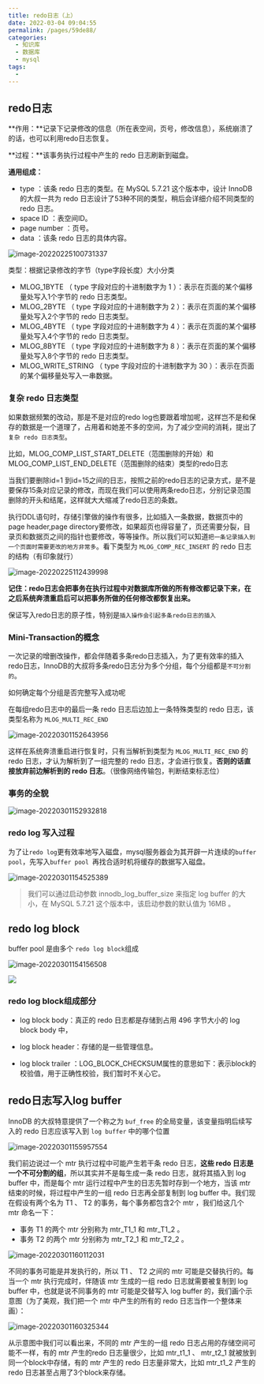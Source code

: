 ```yaml
---
title: redo日志（上）
date: 2022-03-04 09:04:55
permalink: /pages/59de88/
categories:
  - 知识库
  - 数据库
  - mysql
tags:
  - 
---
```

## redo日志

**作用：**记录下记录修改的信息（所在表空间，页号，修改信息），系统崩溃了的话，也可以利用redo日志恢复。

**过程：**该事务执行过程中产生的 redo 日志刷新到磁盘。

**通用组成：**

- type ：该条 redo 日志的类型。在 MySQL 5.7.21 这个版本中，设计 InnoDB 的大叔一共为 redo 日志设计了53种不同的类型，稍后会详细介绍不同类型的 redo 日志。
- space ID ：表空间ID。
- page number ：页号。
- data ：该条 redo 日志的具体内容。

![image-20220225100731337](https://img.ggball.top/picGo/image-20220225100731337.png)



类型：根据记录修改的字节（type字段长度）大小分类

- MLOG_1BYTE （ type 字段对应的十进制数字为 1 ）：表示在页面的某个偏移量处写入1个字节的 redo 日志类型。
- MLOG_2BYTE （ type 字段对应的十进制数字为 2 ）：表示在页面的某个偏移量处写入2个字节的 redo 日志类型。
- MLOG_4BYTE （ type 字段对应的十进制数字为 4 ）：表示在页面的某个偏移量处写入4个字节的 redo 日志类型。
- MLOG_8BYTE （ type 字段对应的十进制数字为 8 ）：表示在页面的某个偏移量处写入8个字节的 redo 日志类型。
- MLOG_WRITE_STRING （ type 字段对应的十进制数字为 30 ）：表示在页面的某个偏移量处写入一串数据。



### 复杂 redo 日志类型

如果数据频繁的改动，那是不是对应的redo log也要跟着增加呢，这样岂不是和保存的数据是一个道理了，占用着和她差不多的空间，为了减少空间的消耗，提出了`复杂 redo 日志类型`。



比如，MLOG_COMP_LIST_START_DELETE（范围删除的开始）和MLOG_COMP_LIST_END_DELETE（范围删除的结束）类型的redo日志

当我们要删除id=1 到id=15之间的日志，按照之前的redo日志的记录方式，是不是要保存15条对应记录的修改，而现在我们可以使用两条redo日志，分别记录范围删除的开头和结尾，这样就大大缩减了redo日志的条数。



执行DDL语句时，存储引擎做的操作有很多，比如插入一条数据，数据页中的page header,page directory要修改，如果超页也得容量了，页还需要分裂，目录页和数据页之间的指针也要修改，等等操作。所以我们可以知道`把一条记录插入到一个页面时需要更改的地方非常多`。看下类型为 `MLOG_COMP_REC_INSERT` 的 redo 日志的结构（有印象就行）

![image-20220225112439998](https://img.ggball.top/picGo/image-20220225112439998.png)

**记住：redo日志会把事务在执行过程中对数据库所做的所有修改都记录下来，在之后系统奔溃重启后可以把事务所做的任何修改都恢复出来。**



保证写入redo日志的原子性，特别是`插入操作会引起多条redo日志的插入`





### Mini-Transaction的概念

一次记录的增删改操作，都会伴随着多条redo日志插入，为了更有效率的插入redo日志，InnoDB的大叔将多条redo日志分为多个分组，每个分组都是`不可分割的`。

如何确定每个分组是否完整写入成功呢

在每组redo日志中的最后一条 redo 日志后边加上一条特殊类型的 redo 日志，该类型名称为 `MLOG_MULTI_REC_END`

![image-20220301152643956](https://img.ggball.top/picGo/image-20220301152643956.png)

这样在系统奔溃重启进行恢复时，只有当解析到类型为 `MLOG_MULTI_REC_END` 的 redo 日志，才认为解析到了一组完整的 redo 日志，才会进行恢复。**否则的话直接放弃前边解析到的 redo 日志**。（很像网络传输包，判断结束标志位）

### 事务的全貌

![image-20220301152932818](https://img.ggball.top/picGo/image-20220301152932818.png)



### redo log 写入过程

为了让`redo log`更有效率地写入磁盘，mysql服务器会为其开辟一片连续的`buffer pool`，先写入`buffer pool `再找合适时机将缓存的数据写入磁盘。

![image-20220301154525389](https://img.ggball.top/picGo/image-20220301154525389.png)

> 我们可以通过启动参数 innodb_log_buffer_size 来指定 log buffer 的大小，在 MySQL 5.7.21 这个版本中，该启动参数的默认值为 16MB 。



## redo log block

buffer pool 是由多个 `redo log block`组成

![image-20220301154156508](https://img.ggball.top/picGo/image-20220301154156508.png)



![](https://img.ggball.top/picGo/image-20220304090936041.png)

### redo log block组成部分

- log block body：真正的 redo 日志都是存储到占用 496 字节大小的 log block body 中，

- log block header：存储的是一些管理信息。

- log block trailer ：LOG_BLOCK_CHECKSUM属性的意思如下：表示block的校验值，用于正确性校验，我们暂时不关心它。





## redo日志写入log buffer



InnoDB 的大叔特意提供了一个称之为 `buf_free` 的全局变量，该变量指明后续写入的 redo 日志应该写入到 `log buffer` 中的哪个位置

![image-20220301155957554](https://img.ggball.top/picGo/image-20220301155957554.png)

我们前边说过一个 mtr 执行过程中可能产生若干条 redo 日志，**这些 redo 日志是一个不可分割的组**，所以其实并不是每生成一条 redo 日志，就将其插入到 log buffer 中，而是每个 mtr 运行过程中产生的日志先暂时存到一个地方，当该 mtr 结束的时候，将过程中产生的一组 redo 日志再全部复制到 log buffer 中。我们现在假设有两个名为 T1 、 T2 的事务，每个事务都包含2个 mtr ，我们给这几个 mtr 命名一下：

- 事务 T1 的两个 mtr 分别称为 mtr_T1_1 和 mtr_T1_2 。
- 事务 T2 的两个 mtr 分别称为 mtr_T2_1 和 mtr_T2_2 。

![image-20220301160112031](https://img.ggball.top/picGo/image-20220301160112031.png)

不同的事务可能是并发执行的，所以 T1 、 T2 之间的 mtr 可能是交替执行的。每当一个 mtr 执行完成时，伴随该 mtr 生成的一组 redo 日志就需要被复制到 log buffer 中，也就是说不同事务的 mtr 可能是交替写入 log buffer 的，我们画个示意图（为了美观，我们把一个 mtr 中产生的所有的 redo 日志当作一个整体来画）：

![image-20220301160325344](https://img.ggball.top/picGo/image-20220301160325344.png)

从示意图中我们可以看出来，不同的 mtr 产生的一组 redo 日志占用的存储空间可能不一样，有的 mtr 产生的redo 日志量很少，比如 mtr_t1_1 、 mtr_t2_1 就被放到同一个block中存储，有的 mtr 产生的 redo 日志量非常大，比如 mtr_t1_2 产生的 redo 日志甚至占用了3个block来存储。